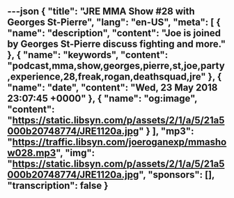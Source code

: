 ---json
{
  "title": "JRE MMA Show #28 with Georges St-Pierre",
  "lang": "en-US",
  "meta": [
    {
      "name": "description",
      "content": "Joe is joined by Georges St-Pierre discuss fighting and more."
    },
    {
      "name": "keywords",
      "content": "podcast,mma,show,georges,pierre,st,joe,party,experience,28,freak,rogan,deathsquad,jre"
    },
    {
      "name": "date",
      "content": "Wed, 23 May 2018 23:07:45 +0000"
    },
    {
      "name": "og:image",
      "content": "https://static.libsyn.com/p/assets/2/1/a/5/21a5000b20748774/JRE1120a.jpg"
    }
  ],
  "mp3": "https://traffic.libsyn.com/joeroganexp/mmashow028.mp3",
  "img": "https://static.libsyn.com/p/assets/2/1/a/5/21a5000b20748774/JRE1120a.jpg",
  "sponsors": [],
  "transcription": false
}
---
<episode-header />

<timemark seconds="0" />

<transcribe-call-to-action />

<episode-footer />